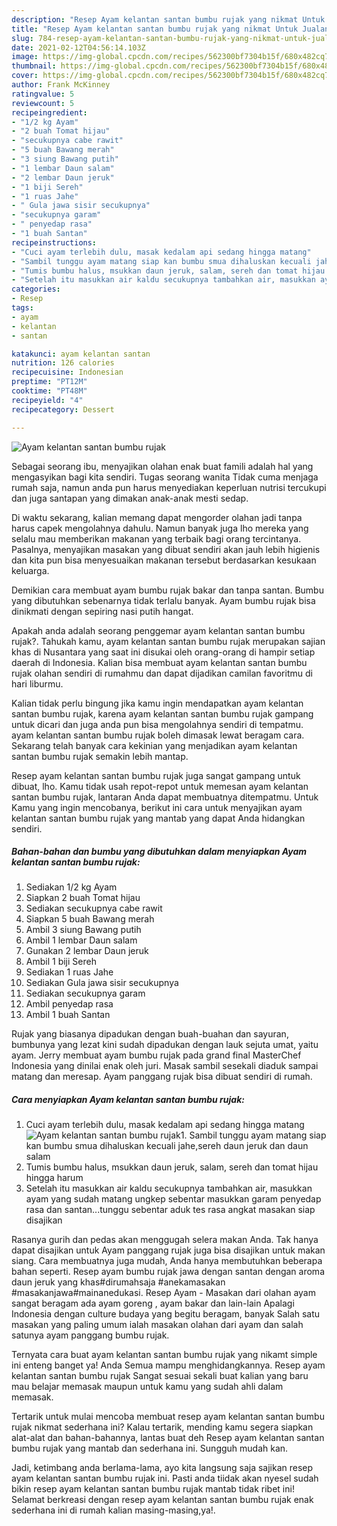```yaml
---
description: "Resep Ayam kelantan santan bumbu rujak yang nikmat Untuk Jualan"
title: "Resep Ayam kelantan santan bumbu rujak yang nikmat Untuk Jualan"
slug: 784-resep-ayam-kelantan-santan-bumbu-rujak-yang-nikmat-untuk-jualan
date: 2021-02-12T04:56:14.103Z
image: https://img-global.cpcdn.com/recipes/562300bf7304b15f/680x482cq70/ayam-kelantan-santan-bumbu-rujak-foto-resep-utama.jpg
thumbnail: https://img-global.cpcdn.com/recipes/562300bf7304b15f/680x482cq70/ayam-kelantan-santan-bumbu-rujak-foto-resep-utama.jpg
cover: https://img-global.cpcdn.com/recipes/562300bf7304b15f/680x482cq70/ayam-kelantan-santan-bumbu-rujak-foto-resep-utama.jpg
author: Frank McKinney
ratingvalue: 5
reviewcount: 5
recipeingredient:
- "1/2 kg Ayam"
- "2 buah Tomat hijau"
- "secukupnya cabe rawit"
- "5 buah Bawang merah"
- "3 siung Bawang putih"
- "1 lembar Daun salam"
- "2 lembar Daun jeruk"
- "1 biji Sereh"
- "1 ruas Jahe"
- " Gula jawa sisir secukupnya"
- "secukupnya garam"
- " penyedap rasa"
- "1 buah Santan"
recipeinstructions:
- "Cuci ayam terlebih dulu, masak kedalam api sedang hingga matang"
- "Sambil tunggu ayam matang siap kan bumbu smua dihaluskan kecuali jahe,sereh daun jeruk dan daun salam"
- "Tumis bumbu halus, msukkan daun jeruk, salam, sereh dan tomat hijau hingga harum"
- "Setelah itu masukkan air kaldu secukupnya tambahkan air, masukkan ayam yang sudah matang ungkep sebentar masukkan garam penyedap rasa dan santan...tunggu sebentar aduk tes rasa angkat masakan siap disajikan"
categories:
- Resep
tags:
- ayam
- kelantan
- santan

katakunci: ayam kelantan santan 
nutrition: 126 calories
recipecuisine: Indonesian
preptime: "PT12M"
cooktime: "PT48M"
recipeyield: "4"
recipecategory: Dessert

---
```



![Ayam kelantan santan bumbu rujak](https://img-global.cpcdn.com/recipes/562300bf7304b15f/680x482cq70/ayam-kelantan-santan-bumbu-rujak-foto-resep-utama.jpg)

Sebagai seorang ibu, menyajikan olahan enak buat famili adalah hal yang mengasyikan bagi kita sendiri. Tugas seorang  wanita Tidak cuma menjaga rumah saja, namun anda pun harus menyediakan keperluan nutrisi tercukupi dan juga santapan yang dimakan anak-anak mesti sedap.

Di waktu  sekarang, kalian memang dapat mengorder olahan jadi tanpa harus capek mengolahnya dahulu. Namun banyak juga lho mereka yang selalu mau memberikan makanan yang terbaik bagi orang tercintanya. Pasalnya, menyajikan masakan yang dibuat sendiri akan jauh lebih higienis dan kita pun bisa menyesuaikan makanan tersebut berdasarkan kesukaan keluarga. 

Demikian cara membuat ayam bumbu rujak bakar dan tanpa santan. Bumbu yang dibutuhkan sebenarnya tidak terlalu banyak. Ayam bumbu rujak bisa dinikmati dengan sepiring nasi putih hangat.

Apakah anda adalah seorang penggemar ayam kelantan santan bumbu rujak?. Tahukah kamu, ayam kelantan santan bumbu rujak merupakan sajian khas di Nusantara yang saat ini disukai oleh orang-orang di hampir setiap daerah di Indonesia. Kalian bisa membuat ayam kelantan santan bumbu rujak olahan sendiri di rumahmu dan dapat dijadikan camilan favoritmu di hari liburmu.

Kalian tidak perlu bingung jika kamu ingin mendapatkan ayam kelantan santan bumbu rujak, karena ayam kelantan santan bumbu rujak gampang untuk dicari dan juga anda pun bisa mengolahnya sendiri di tempatmu. ayam kelantan santan bumbu rujak boleh dimasak lewat beragam cara. Sekarang telah banyak cara kekinian yang menjadikan ayam kelantan santan bumbu rujak semakin lebih mantap.

Resep ayam kelantan santan bumbu rujak juga sangat gampang untuk dibuat, lho. Kamu tidak usah repot-repot untuk memesan ayam kelantan santan bumbu rujak, lantaran Anda dapat membuatnya ditempatmu. Untuk Kamu yang ingin mencobanya, berikut ini cara untuk menyajikan ayam kelantan santan bumbu rujak yang mantab yang dapat Anda hidangkan sendiri.

<!--inarticleads1-->

##### Bahan-bahan dan bumbu yang dibutuhkan dalam menyiapkan Ayam kelantan santan bumbu rujak:

1. Sediakan 1/2 kg Ayam
1. Siapkan 2 buah Tomat hijau
1. Sediakan secukupnya cabe rawit
1. Siapkan 5 buah Bawang merah
1. Ambil 3 siung Bawang putih
1. Ambil 1 lembar Daun salam
1. Gunakan 2 lembar Daun jeruk
1. Ambil 1 biji Sereh
1. Sediakan 1 ruas Jahe
1. Sediakan  Gula jawa sisir secukupnya
1. Sediakan secukupnya garam
1. Ambil  penyedap rasa
1. Ambil 1 buah Santan


Rujak yang biasanya dipadukan dengan buah-buahan dan sayuran, bumbunya yang lezat kini sudah dipadukan dengan lauk sejuta umat, yaitu ayam. Jerry membuat ayam bumbu rujak pada grand final MasterChef Indonesia yang dinilai enak oleh juri. Masak sambil sesekali diaduk sampai matang dan meresap. Ayam panggang rujak bisa dibuat sendiri di rumah. 

<!--inarticleads2-->

##### Cara menyiapkan Ayam kelantan santan bumbu rujak:

1. Cuci ayam terlebih dulu, masak kedalam api sedang hingga matang
<img src="https://img-global.cpcdn.com/steps/0c442e3a72c804f7/160x128cq70/ayam-kelantan-santan-bumbu-rujak-langkah-memasak-1-foto.jpg" alt="Ayam kelantan santan bumbu rujak">1. Sambil tunggu ayam matang siap kan bumbu smua dihaluskan kecuali jahe,sereh daun jeruk dan daun salam
1. Tumis bumbu halus, msukkan daun jeruk, salam, sereh dan tomat hijau hingga harum
1. Setelah itu masukkan air kaldu secukupnya tambahkan air, masukkan ayam yang sudah matang ungkep sebentar masukkan garam penyedap rasa dan santan...tunggu sebentar aduk tes rasa angkat masakan siap disajikan


Rasanya gurih dan pedas akan menggugah selera makan Anda. Tak hanya dapat disajikan untuk Ayam panggang rujak juga bisa disajikan untuk makan siang. Cara membuatnya juga mudah, Anda hanya membutuhkan beberapa bahan seperti. Resep ayam bumbu rujak jawa dengan santan dengan aroma daun jeruk yang khas#dirumahsaja #anekamasakan #masakanjawa#mainanedukasi. Resep Ayam - Masakan dari olahan ayam sangat beragam ada ayam goreng , ayam bakar dan lain-lain Apalagi Indonesia dengan culture budaya yang begitu beragam, banyak Salah satu masakan yang paling umum ialah masakan olahan dari ayam dan salah satunya ayam panggang bumbu rujak. 

Ternyata cara buat ayam kelantan santan bumbu rujak yang nikamt simple ini enteng banget ya! Anda Semua mampu menghidangkannya. Resep ayam kelantan santan bumbu rujak Sangat sesuai sekali buat kalian yang baru mau belajar memasak maupun untuk kamu yang sudah ahli dalam memasak.

Tertarik untuk mulai mencoba membuat resep ayam kelantan santan bumbu rujak nikmat sederhana ini? Kalau tertarik, mending kamu segera siapkan alat-alat dan bahan-bahannya, lantas buat deh Resep ayam kelantan santan bumbu rujak yang mantab dan sederhana ini. Sungguh mudah kan. 

Jadi, ketimbang anda berlama-lama, ayo kita langsung saja sajikan resep ayam kelantan santan bumbu rujak ini. Pasti anda tiidak akan nyesel sudah bikin resep ayam kelantan santan bumbu rujak mantab tidak ribet ini! Selamat berkreasi dengan resep ayam kelantan santan bumbu rujak enak sederhana ini di rumah kalian masing-masing,ya!.

